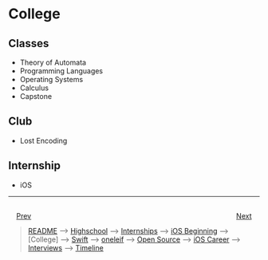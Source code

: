 # College

## Classes
- Theory of Automata
- Programming Languages
- Operating Systems
- Calculus
- Capstone 

## Club
- Lost Encoding

## Internship
- iOS

***

<div style="padding: 16;">
	<div style="float: left">
		<a href="iOS-beginning.md">Prev</a>
	</div>
	<div style="float: right">
		<a href="swift.md">Next</a>
	</div>
</div>

> [README](../README.md) --> [Highschool](highschool.md) --> [Internships](internships.md) --> [iOS Beginning](iOS-beginning.md) --> [College] --> [Swift](swift.md) --> [oneleif](oneleif.md) --> [Open Source](open-source.md) --> [iOS Career](iOS-career.md) --> [Interviews](interviews.md) --> [Timeline](timeline.md)

